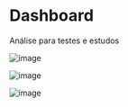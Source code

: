 # Dashboard

Análise para testes e estudos

![image](https://user-images.githubusercontent.com/77678430/200099289-bb1791f5-1c33-429c-95a7-af5fdbca39e7.png)


![image](https://user-images.githubusercontent.com/77678430/200099316-5333440f-e390-4566-933f-dc2fa628b72a.png)


![image](https://user-images.githubusercontent.com/77678430/200099328-811093a0-8425-4059-85e6-254fac6454b3.png)
